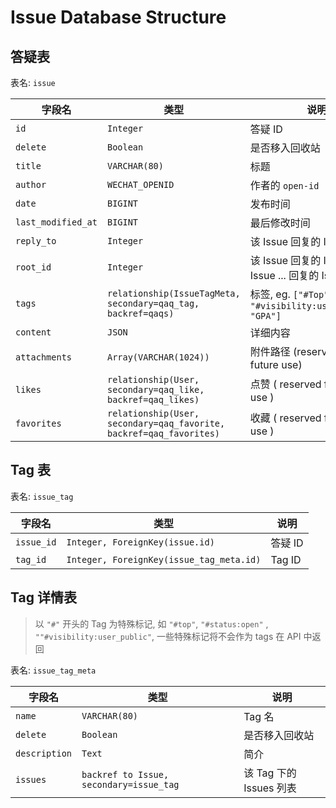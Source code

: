 # Issue Database Structure

## 答疑表

表名: `issue`

| 字段名             | 类型                                                                | 说明                                                      |
| ------------------ | ------------------------------------------------------------------- | --------------------------------------------------------- |
| `id `              | `Integer`                                                           | 答疑 ID                                                   |
| `delete`           | `Boolean`                                                           | 是否移入回收站                                            |
| `title`            | `VARCHAR(80)`                                                       | 标题                                                      |
| `author`           | `WECHAT_OPENID`                                                     | 作者的 `open-id`                                          |
| `date`             | `BIGINT`                                                            | 发布时间                                                  |
| `last_modified_at` | `BIGINT`                                                            | 最后修改时间                                              |
| `reply_to`         | `Integer`                                                           | 该 Issue 回复的 Issue 的 ID                               |
| `root_id`          | `Integer`                                                           | 该 Issue 回复的 Issue 回复的 Issue ... 回复的 Issue 的 ID |
| `tags`             | `relationship(IssueTagMeta, secondary=qaq_tag, backref=qaqs)`       | 标签, eg. `["#Top", "#visibility:user_public", "GPA"]`    |
| `content`          | `JSON`                                                              | 详细内容                                                  |
| `attachments`      | `Array(VARCHAR(1024))`                                              | 附件路径 (reserved for future use)                        |
| `likes`            | `relationship(User, secondary=qaq_like, backref=qaq_likes)`         | 点赞 ( reserved for future use )                          |
| `favorites`        | `relationship(User, secondary=qaq_favorite, backref=qaq_favorites)` | 收藏 ( reserved for future use )                          |

## Tag 表

表名: `issue_tag`

| 字段名     | 类型                                     | 说明    |
| ---------- | ---------------------------------------- | ------- |
| `issue_id` | `Integer, ForeignKey(issue.id)`          | 答疑 ID |
| `tag_id`   | `Integer, ForeignKey(issue_tag_meta.id)` | Tag ID  |

## Tag 详情表

> 以 `"#"` 开头的 Tag 为特殊标记, 如 `"#top"`, `"#status:open"` , `""#visibility:user_public"`, 一些特殊标记将不会作为 tags 在 API 中返回

表名: `issue_tag_meta`

| 字段名        | 类型                                    | 说明                    |
| ------------- | --------------------------------------- | ----------------------- |
| `name`        | `VARCHAR(80)`                           | Tag 名                  |
| `delete`      | `Boolean`                               | 是否移入回收站          |
| `description` | `Text`                                  | 简介                    |
| `issues`      | `backref to Issue, secondary=issue_tag` | 该 Tag 下的 Issues 列表 |
